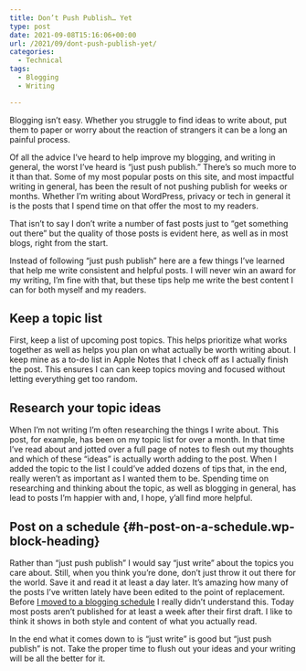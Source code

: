```yaml
---
title: Don’t Push Publish… Yet
type: post
date: 2021-09-08T15:16:06+00:00
url: /2021/09/dont-push-publish-yet/
categories:
  - Technical
tags:
  - Blogging
  - Writing

---
```

Blogging isn’t easy. Whether you struggle to find ideas to write about, put them to paper or worry about the reaction of strangers it can be a long an painful process.

Of all the advice I’ve heard to help improve my blogging, and writing in general, the worst I’ve heard is “just push publish.” There’s so much more to it than that.
Some of my most popular posts on this site, and most impactful writing in general, has been the result of not pushing publish for weeks or months. Whether I’m writing about WordPress, privacy or tech in general it is the posts that I spend time on that offer the most to my readers.

That isn’t to say I don’t write a number of fast posts just to “get something out there” but the quality of those posts is evident here, as well as in most blogs, right from the start.

Instead of following “just push publish” here are a few things I’ve learned that help me write consistent and helpful posts. I will never win an award for my writing, I’m fine with that, but these tips help me write the best content I can for both myself and my readers.

## Keep a topic list

First, keep a list of upcoming post topics. This helps prioritize what works together as well as helps you plan on what actually be worth writing about. I keep mine as a to-do list in Apple Notes that I check off as I actually finish the post. This ensures I can can keep topics moving and focused without letting everything get too random.

## Research your topic ideas

When I’m not writing I’m often researching the things I write about. This post, for example, has been on my topic list for over a month. In that time I’ve read about and jotted over a full page of notes to flesh out my thoughts and which of these “ideas” is actually worth adding to the post. When I added the topic to the list I could’ve added dozens of tips that, in the end, really weren’t as important as I wanted them to be. Spending time on researching and thinking about the topic, as well as blogging in general, has lead to posts I’m happier with and, I hope, y’all find more helpful.

## Post on a schedule {#h-post-on-a-schedule.wp-block-heading}

Rather than “just push publish” I would say “just write” about the topics you care about. Still, when you think you’re done, don’t just throw it out there for the world. Save it and read it at least a day later. It’s amazing how many of the posts I’ve written lately have been edited to the point of replacement. Before [I moved to a blogging schedule][1] I really didn’t understand this. Today most posts aren’t published for at least a week after their first draft. I like to think it shows in both style and content of what you actually read.

In the end what it comes down to is “just write” is good but “just push publish” is not. Take the proper time to flush out your ideas and your writing will be all the better for it.

 [1]: /2021/07/building-a-blogging-habit/